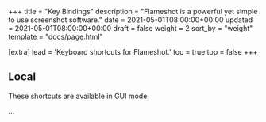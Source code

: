 +++
title = "Key Bindings"
description = "Flameshot is a powerful yet simple to use screenshot software."
date = 2021-05-01T08:00:00+00:00
updated = 2021-05-01T08:00:00+00:00
draft = false
weight = 2
sort_by = "weight"
template = "docs/page.html"

[extra]
lead = 'Keyboard shortcuts for Flameshot.'
toc = true
top = false
+++

## Local

These shortcuts are available in GUI mode:

...
